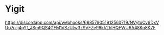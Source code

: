 # Yigit
https://discordapp.com/api/webhooks/688579051912560719/NVytoCv9DxVUu7n-j4pYf_JSm9QS4GFM1dSzUtw3zSVFZe96kk2hlHQFWU6A48Kq8K7F
